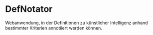 # DefNotator

Webanwendung, in der Definitionen zu künstlicher Intelligenz anhand bestimmter Kriterien annotiiert werden können.
